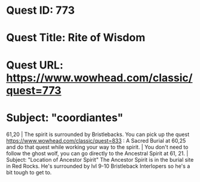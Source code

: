 # Quest ID: 773
# Quest Title: Rite of Wisdom
# Quest URL: https://www.wowhead.com/classic/quest=773
# Subject: "coordiantes"
61,20 | The spirit is surrounded by Bristlebacks. You can pick up the quest https://www.wowhead.com/classic/quest=833 : A Sacred Burial at 60,25 and do that quest while working your way to the spirit. | You don't need to follow the ghost wolf, you can go directly to the Ancestral Spirit at 61, 21. | Subject: "Location of Ancestor Spirit"
The Ancestor Spirit is in the burial site in Red Rocks. He's surrounded by lvl 9-10 Bristleback Interlopers so he's a bit tough to get to.